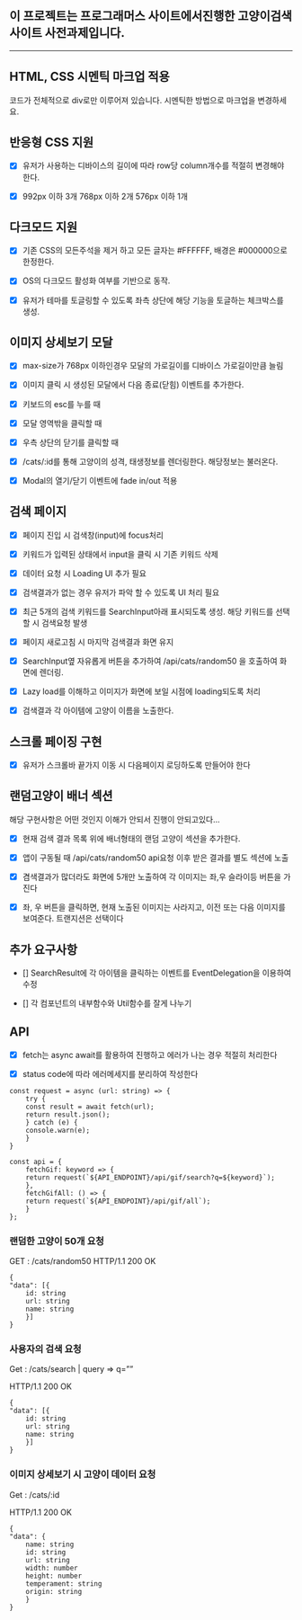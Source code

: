 ## 이 프로젝트는 프로그래머스 사이트에서진행한 고양이검색사이트 사전과제입니다.

---

## HTML, CSS 시멘틱 마크업 적용

코드가 전체적으로 div로만 이루어져 있습니다. 시멘틱한 방법으로 마크업을 변경하세요.

## 반응형 CSS 지원

- [x] 유저가 사용하는 디바이스의 길이에 따라 row당 column개수를 적절히 변경해야 한다.

- [x] 992px 이하 3개 768px 이하 2개 576px 이하 1개

## 다크모드 지원

- [x] 기존 CSS의 모든주석을 제거 하고 모든 글자는 #FFFFFF, 배경은 #000000으로 한정한다.

- [x] OS의 다크모드 활성화 여부를 기반으로 동작.

- [x] 유저가 테마를 토글링할 수 있도록 좌측 상단에 해당 기능을 토글하는 체크박스를 생성.

## 이미지 상세보기 모달

- [x] max-size가 768px 이하인경우 모달의 가로길이를 디바이스 가로길이만큼 늘림

- [x] 이미지 클릭 시 생성된 모달에서 다음 종료(닫힘) 이벤트를 추가한다.

- [x] 키보드의 esc를 누를 때

- [x] 모달 영역밖을 클릭할 때

- [x] 우측 상단의 닫기를 클릭할 때

- [x] /cats/:id를 통해 고양이의 성격, 태생정보를 렌더링한다. 해당정보는 불러온다.

- [x] Modal의 열기/닫기 이벤트에 fade in/out 적용

## 검색 페이지

- [x] 페이지 진입 시 검색창(input)에 focus처리

- [x] 키워드가 입력된 상태에서 input을 클릭 시 기존 키워드 삭제

- [x] 데이터 요청 시 Loading UI 추가 필요

- [x] 검색결과가 없는 경우 유저가 파악 할 수 있도록 UI 처리 필요

- [x] 최근 5개의 검색 키워드를 SearchInput아래 표시되도록 생성. 해당 키워드를 선택할 시 검색요청 발생

- [x] 페이지 새로고침 시 마지막 검색결과 화면 유지

- [x] SearchInput옆 자유롭게 버튼을 추가하여 /api/cats/random50 을 호출하여 화면에 렌더링.

- [x] Lazy load를 이해하고 이미지가 화면에 보일 시점에 loading되도록 처리

- [x] 검색결과 각 아이템에 고양이 이름을 노출한다.

## 스크롤 페이징 구현

- [x] 유저가 스크롤바 끝가지 이동 시 다음페이지 로딩하도록 만들어야 한다

## 랜덤고양이 배너 섹션

해당 구현사항은 어떤 것인지 이해가 안되서 진행이 안되고있다...

- [x] 현재 검색 결과 목록 위에 배너형태의 랜덤 고양이 섹션을 추가한다.

- [x] 앱이 구동될 때 /api/cats/random50 api요청 이후 받은 결과를 별도 섹션에 노출

- [x] 겸색결과가 많더라도 화면에 5개만 노출하여 각 이미지는 좌,우 슬라이등 버튼을 가진다

- [x] 좌, 우 버튼을 클릭하면, 현재 노출된 이미지는 사라지고, 이전 또는 다음 이미지를 보여준다. 트랜지션은 선택이다

## 추가 요구사항

- [] SearchResult에 각 아이템을 클릭하는 이벤트를 EventDelegation을 이용하여 수정

- [] 각 컴포넌트의 내부함수와 Util함수를 잘게 나누기

## API

- [x] fetch는 async await를 활용하여 진행하고 에러가 나는 경우 적절히 처리한다

- [x] status code에 따라 에러메세지를 분리하여 작성한다

```
const request = async (url: string) => {
    try {
    const result = await fetch(url);
    return result.json();
    } catch (e) {
    console.warn(e);
    }
}

const api = {
    fetchGif: keyword => {
    return request(`${API_ENDPOINT}/api/gif/search?q=${keyword}`);
    },
    fetchGifAll: () => {
    return request(`${API_ENDPOINT}/api/gif/all`);
    }
};
```

### 랜덤한 고양이 50개 요청

GET : /cats/random50
HTTP/1.1 200 OK

```
{
"data": [{
    id: string
    url: string
    name: string
    }]
}
```

### 사용자의 검색 요청

Get : /cats/search | query ⇒ q=””

HTTP/1.1 200 OK

```
{
"data": [{
    id: string
    url: string
    name: string
    }]
}
```

### 이미지 상세보기 시 고양이 데이터 요청

Get : /cats/:id

HTTP/1.1 200 OK

```
{
"data": {
    name: string
    id: string
    url: string
    width: number
    height: number
    temperament: string
    origin: string
    }
}
```
